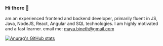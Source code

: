 ### Hi there 👋

 am an experienced frontend and backend developer, primarily fluent in JS, Java, NodeJS, React, Angular
and SQL technologies. I am highly motivated and a fast learner.
email me: maya.bineth@gmail.com

[![Anurag's GitHub stats](https://github-readme-stats.vercel.app/api?username=mayabineth)](https://github.com/anuraghazra/github-readme-stats)

